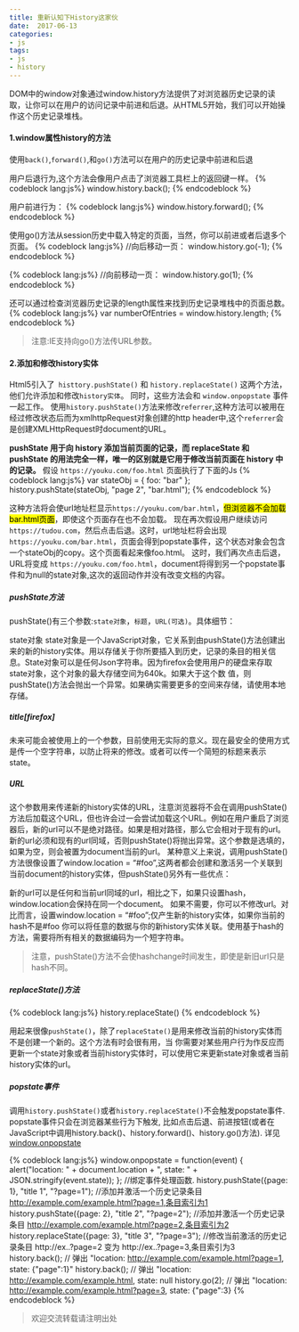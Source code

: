 ```yaml
---
title: 重新认知下History这家伙
date:  2017-06-13
categories: 
- js
tags: 
- js 
- history
---
```

DOM中的window对象通过window.history方法提供了对浏览器历史记录的读取，让你可以在用户的访问记录中前进和后退。从HTML5开始，我们可以开始操作这个历史记录堆栈。

#### 1.window属性history的方法
使用`back()`,`forward()`,和`go()`方法可以在用户的历史记录中前进和后退

用户后退行为,这个方法会像用户点击了浏览器工具栏上的返回键一样。
{% codeblock lang:js%}
window.history.back();
{% endcodeblock %}

用户前进行为：
{% codeblock lang:js%}
window.history.forward();
{% endcodeblock %}

使用go()方法从session历史中载入特定的页面，当然，你可以前进或者后退多个页面。
{% codeblock lang:js%}
//向后移动一页：
window.history.go(-1);
{% endcodeblock %}

{% codeblock lang:js%}
//向前移动一页：
window.history.go(1);
{% endcodeblock %}

还可以通过检查浏览器历史记录的length属性来找到历史记录堆栈中的页面总数。
{% codeblock lang:js%}
var numberOfEntries = window.history.length;
{% endcodeblock %}
>注意:IE支持向go()方法传URL参数。

#### 2.添加和修改history实体
Html5引入了` histtory.pushState()` 和 `history.replaceState()` 这两个方法，他们允许添加和修改`history实体`。
同时，这些方法会和 `window.onpopstate` 事件一起工作。
使用`history.pushState()`方法来修改`referrer`,这种方法可以被用在经过修改状态后而为xmlhttpRequest对象创建的http header中,这个`referrer`会是创建XMLHttpRequest时document的URL。

**pushState 用于向 history 添加当前页面的记录，而 replaceState 和 pushState 的用法完全一样，唯一的区别就是它用于修改当前页面在 history 中的记录。**
假设 `https://youku.com/foo.html` 页面执行了下面的Js
{% codeblock lang:js%}
var stateObj = { foo: "bar" };  
history.pushState(stateObj, "page 2", "bar.html");
{% endcodeblock %}

这种方法将会使url地址栏显示`https://youku.com/bar.html`，<mark>但浏览器不会加载bar.html页面</mark>，即使这个页面存在也不会加载。
现在再次假设用户继续访问`https://tudou.com`，然后点击后退。这时，url地址栏将会出现`https://youku.com/bar.html`，页面会得到popstate事件，这个状态对象会包含一个stateObj的copy。这个页面看起来像foo.html。
这时，我们再次点击后退，URL将变成 `https://youku.com/foo.html`，document将得到另一个popstate事件和为null的state对象,这次的返回动作并没有改变文档的内容。

##### pushState方法
pushState()有三个参数:`state对象`，`标题`，`URL(可选)`。具体细节：

state对象
state对象是一个JavaScript对象，它关系到由pushState()方法创建出来的新的history实体。用以存储关于你所要插入到历史，记录的条目的相关信息。State对象可以是任何Json字符串。因为firefox会使用用户的硬盘来存取state对象，这个对象的最大存储空间为640k。如果大于这个数 值，则pushState()方法会抛出一个异常。如果确实需要更多的空间来存储，请使用本地存储。

##### title[firefox]
未来可能会被使用上的一个参数，目前使用无实际的意义。现在最安全的使用方式是传一个空字符串，以防止将来的修改。或者可以传一个简短的标题来表示state。

##### URL
这个参数用来传递新的history实体的URL，注意浏览器将不会在调用pushState()方法后加载这个URL，但也许会过一会尝试加载这个URL。例如在用户重启了浏览器后，新的url可以不是绝对路径。如果是相对路径，那么它会相对于现有的url。新的url必须和现有的url同域，否则pushState()将抛出异常。这个参数是选填的，如果为空，则会被置为document当前的url。
某种意义上来说，调用pushState()方法很像设置了window.location = “#foo”,这两者都会创建和激活另一个关联到当前document的history实体，但pushState()另外有一些优点：

新的url可以是任何和当前url同域的url，相比之下，如果只设置hash，window.location会保持在同一个document。
如果不需要，你可以不修改url。对比而言，设置window.location = “#foo”;仅产生新的history实体，如果你当前的hash不是#foo
你可以将任意的数据与你的新history实体关联。使用基于hash的方法，需要将所有相关的数据编码为一个短字符串。
>注意，pushState()方法不会使hashchange时间发生，即使是新旧url只是hash不同。

##### replaceState()方法
{% codeblock lang:js%}
history.replaceState()
{% endcodeblock %}

用起来很像`pushState()`，除了`replaceState()`是用来修改当前的history实体而不是创建一个新的。这个方法有时会很有用，当 你需要对某些用户行为作反应而更新一个state对象或者当前history实体时，可以使用它来更新state对象或者当前history实体的url。

##### popstate事件
调用`history.pushState()`或者`history.replaceState()`不会触发popstate事件. popstate事件只会在浏览器某些行为下触发, 比如点击后退、前进按钮(或者在JavaScript中调用history.back()、history.forward()、history.go()方法).
详见[window.onpopstate](https://developer.mozilla.org/zh-CN/docs/Web/API/Window/onpopstate)

{% codeblock lang:js%}
window.onpopstate = function(event) {
  alert("location: " + document.location + ", state: " + JSON.stringify(event.state));
};
//绑定事件处理函数. 
history.pushState({page: 1}, "title 1", "?page=1");    //添加并激活一个历史记录条目 http://example.com/example.html?page=1,条目索引为1
history.pushState({page: 2}, "title 2", "?page=2");    //添加并激活一个历史记录条目 http://example.com/example.html?page=2,条目索引为2
history.replaceState({page: 3}, "title 3", "?page=3"); //修改当前激活的历史记录条目 http://ex..?page=2 变为 http://ex..?page=3,条目索引为3
history.back(); // 弹出 "location: http://example.com/example.html?page=1, state: {"page":1}"
history.back(); // 弹出 "location: http://example.com/example.html, state: null
history.go(2);  // 弹出 "location: http://example.com/example.html?page=3, state: {"page":3}
{% endcodeblock %}


>欢迎交流转载请注明出处